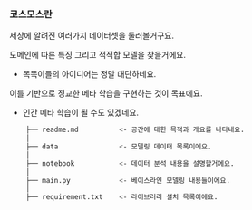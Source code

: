 ### 코스모스란

세상에 알려진 여러가지 데이터셋을 둘러볼거구요.

도메인에 따른 특징 그리고 적적합 모델을 찾을거에요.

* 똑똑이들의 아이디어는 정말 대단하네요.

이를 기반으로 정교한 메타 학습을 구현하는 것이 목표에요.

* 인간 메타 학습이 될 수도 있겠네요.

```sh
    ├── readme.md          <- 공간에 대한 목적과 개요를 나타내요.
    │
    ├── data               <- 모델링 데이터 목록이에요.
    │
    ├── notebook           <- 데이터 분석 내용을 설명할거에요. 
    │
    ├── main.py            <- 베이스라인 모델링 내용들이에요.
    │
    ├── requirement.txt    <- 라이브러리 설치 목록이에요.
```
